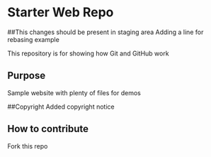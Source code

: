 # Starter Web Repo
##This changes should be present in staging area
Adding a line for rebasing example

This repository is for showing how Git and GitHub work

## Purpose

Sample website with plenty of files for demos

##Copyright
Added copyright notice

## How to contribute
Fork this repo
